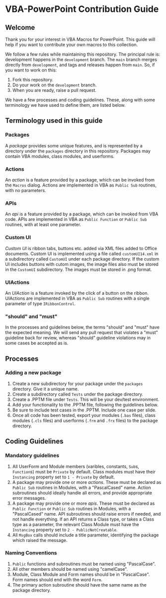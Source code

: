 # VBA-PowerPoint Contribution Guide

## Welcome

Thank you for your interest in VBA Macros for PowerPoint. This guide will help if you want to contribute your own macros to this collection.

We follow a few rules while maintaining this repository. The principal rule is: development happens in the `development` branch. The `main` branch merges directly from `development`, and tags and releases happen from `main`. So, if you want to work on this:

1. Fork this repository.
2. Do your work on the `development` branch.
3. When you are ready, raise a pull request.

We have a few processes and coding guidelines. These, along with some terminology we have used to define them, are listed below. 

## Terminology used in this guide

### Packages

A _package_ provides some unique features, and is represented by a directory under the `packages` directory in this repository. Packages may contain VBA modules, class modules, and userforms.

### Actions

An _action_ is a feature provided by a package, which can be invoked from the `Macros` dialog. Actions are implemented in VBA as `Public Sub` routines, with no parameters.

### APIs

An _api_ is a feature provided by a package, which can be invoked from VBA code. APIs are implemented in VBA as `Public Function` or `Public Sub` routines, with at least one parameter.

### Custom UI

_Custom UI_ is ribbon tabs, buttons etc. added via XML files added to Office documents. Custom UI is implemented using a file called `customUI14.xml` in a subdirectory called `CustomUI` under each package directory. If the custom UI includes buttons with cutom images, the image files also must be stored in the `CustomUI` subdirectory. The images must be stored in .png format.

### UIActions

An _UIAction_ is a feature invoked by the click of a button on the ribbon. UIActions are implemented in VBA as `Public Sub` routines with a single parameter of type `IRibbonControl`.

### "should" and "must"

In the processes and guidelines below, the terms "should" and "must" have the expected meaning. We will send any pull request that violates a "must" guideline back for review, whereas "should" guideline violations may in some cases be accepted as is.


## Processes

### Adding a new package

1. Create a new subdirectory for your package under the `packages` directory. Give it a unique name.
2. Create a subdirectory called `Tests` under the package directory.
3. Create a .PPTM file under `Tests`. This will be your dev/test environment.
4. Add your functionality to the .PPTM file, following the guidelines below.
5. Be sure to include test cases in the .PPTM. Include one case per slide.
6. Once all code has been tested, export your modules (`.bas` files), class modules (`.cls` files) and userforms (`.frm` and `.frx` files) to the package directory.

## Coding Guidelines

### Mandatory guidelines

1. All UserForm and Module members (varibles, constants, `Sub`s, `Function`s) must be `Private` by default. Class modules must have their `Instancing` property set to `1 - Private` by default.
2. A package may provide one or more _actions_. These must be declared as `Public Sub` routines in Modules, with a "PascalCased" name. Action subroutines should ideally handle all errors, and provide appropriate error messages.
3. A package may provide one or more _apis_. These must be declared as `Public Function` or `Public Sub` routines in Modules, with a "PascalCased" name. API subroutines should raise errors if needed, and not handle everything. If an API returns a Class type, or takes a Class type as a parameter, the relevant Class Module must have the `Instancing` property set to `2 - PublicNotCreatable`.
4. All `MsgBox` calls should include a title parameter, identifying the package which raised the message.

### Naming Conventions

1. `Public` functions and subroutines must be named using "PascalCase".
2. All other members should be named using "camelCase".
3. Module, Class Module and Form names should be in "PascalCase". Form names should end with the word `Form`.
4. The primary action subroutine should have the same name as the package directory.

